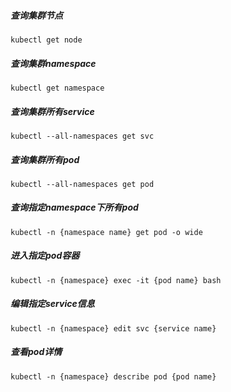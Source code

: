 ##### 查询集群节点
`kubectl get node`
##### 查询集群namespace
`kubectl get namespace`
##### 查询集群所有service
`kubectl --all-namespaces get svc`
##### 查询集群所有pod
`kubectl --all-namespaces get pod`
##### 查询指定namespace下所有pod
`kubectl -n {namespace name} get pod -o wide`
##### 进入指定pod容器
`kubectl -n {namespace} exec -it {pod name} bash`
##### 编辑指定service信息
`kubectl -n {namespace} edit svc {service name}`
##### 查看pod详情
`kubectl -n {namespace} describe pod {pod name}`